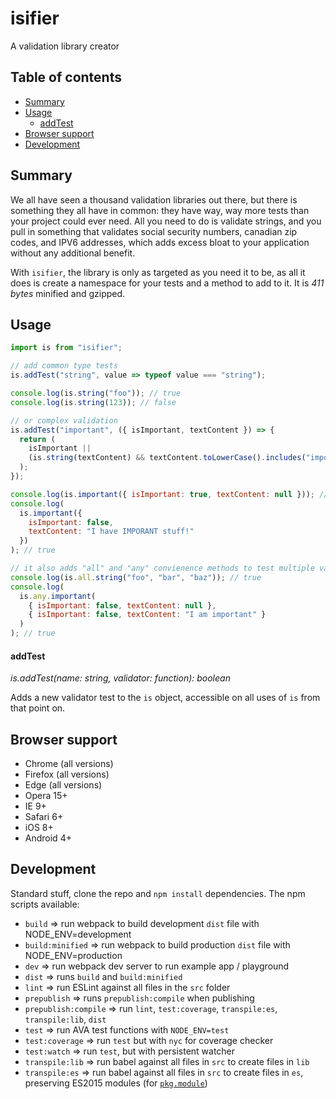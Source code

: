 # isifier

A validation library creator

## Table of contents

* [Summary](#summary)
* [Usage](#usage)
  * [addTest](#addtest)
* [Browser support](#browser-support)
* [Development](#development)

## Summary

We all have seen a thousand validation libraries out there, but there is something they all have in common: they have way, way more tests than your project could ever need. All you need to do is validate strings, and you pull in something that validates social security numbers, canadian zip codes, and IPV6 addresses, which adds excess bloat to your application without any additional benefit.

With `isifier`, the library is only as targeted as you need it to be, as all it does is create a namespace for your tests and a method to add to it. It is _411 bytes_ minified and gzipped.

## Usage

```javascript
import is from "isifier";

// add common type tests
is.addTest("string", value => typeof value === "string");

console.log(is.string("foo")); // true
console.log(is.string(123)); // false

// or complex validation
is.addTest("important", ({ isImportant, textContent }) => {
  return (
    isImportant ||
    (is.string(textContent) && textContent.toLowerCase().includes("important"))
  );
});

console.log(is.important({ isImportant: true, textContent: null })); // true
console.log(
  is.important({
    isImportant: false,
    textContent: "I have IMPORANT stuff!"
  })
); // true

// it also adds "all" and "any" convienence methods to test multiple values at once
console.log(is.all.string("foo", "bar", "baz")); // true
console.log(
  is.any.important(
    { isImportant: false, textContent: null },
    { isImportant: false, textContent: "I am important" }
  )
); // true
```

#### addTest

_is.addTest(name: string, validator: function): boolean_

Adds a new validator test to the `is` object, accessible on all uses of `is` from that point on.

## Browser support

* Chrome (all versions)
* Firefox (all versions)
* Edge (all versions)
* Opera 15+
* IE 9+
* Safari 6+
* iOS 8+
* Android 4+

## Development

Standard stuff, clone the repo and `npm install` dependencies. The npm scripts available:

* `build` => run webpack to build development `dist` file with NODE_ENV=development
* `build:minified` => run webpack to build production `dist` file with NODE_ENV=production
* `dev` => run webpack dev server to run example app / playground
* `dist` => runs `build` and `build:minified`
* `lint` => run ESLint against all files in the `src` folder
* `prepublish` => runs `prepublish:compile` when publishing
* `prepublish:compile` => run `lint`, `test:coverage`, `transpile:es`, `transpile:lib`, `dist`
* `test` => run AVA test functions with `NODE_ENV=test`
* `test:coverage` => run `test` but with `nyc` for coverage checker
* `test:watch` => run `test`, but with persistent watcher
* `transpile:lib` => run babel against all files in `src` to create files in `lib`
* `transpile:es` => run babel against all files in `src` to create files in `es`, preserving ES2015 modules (for
  [`pkg.module`](https://github.com/rollup/rollup/wiki/pkg.module))
